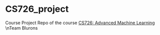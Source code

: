 # CS726_project

Course Project Repo of the course [CS726: Advanced Machine Learning](https://www.cse.iitb.ac.in/~sunita/cs726/)
\nTeam Blurons
